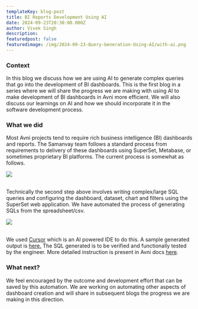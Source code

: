 ```yaml
---
templateKey: blog-post
title: BI Reports Development Using AI
date: 2024-09-23T20:30:00.000Z
author: Vivek Singh
description:
featuredpost: false
featuredimage: /img/2024-09-23-Query-Generation-Using-AI/with-ai.png
---
```


### Context

In this blog we discuss how we are using AI to generate complex queries that go into the development of BI dashboards. This is the first blog in a series where we will share the progress we are making with using AI to make development of BI dashboards in Avni more efficient. We will also discuss our learnings on AI and how we should incorporate it in the software development process.

### What we did

Most Avni projects tend to require rich business intelligence (BI) dashboards and reports. The Samanvay team follows a standard process from requirements to delivery of these dashboards using SuperSet, Metabase, or sometimes proprietary BI platforms. The current process is somewhat as follows.

<div style="width: 70%">
    <img src="/img/2024-09-23-Query-Generation-Using-AI/current.png">
</div>
<br/>

Technically the second step above involves writing complex/large SQL queries and configuring the dashboard, dataset, chart and filters using the SuperSet web application. We have automated the process of generating SQLs from the spreadsheet/csv.

<div style="width: 90%">
    <img src="/img/2024-09-23-Query-Generation-Using-AI/with-ai.png">
</div>
<br/>

We used [Cursor](https://www.cursor.com/) which is an AI powered IDE to do this. A sample generated output is [here.](https://github.com/avniproject/avni-website/blob/master/static/code-samples/ai-aggregate-query-gen-blog/anc-details.sql) The SQL generated is to be verified and functionally tested by the engineer. More detailed instruction is present in Avni docs [here](https://avni.readme.io/docs/ai-in-reporting).

### What next?

We feel encouraged by the outcome and development effort that can be saved by this automation. We are working on automating other aspects of dashboard creation and will share in subsequent blogs the progress we are making in this direction.

<br/>
<br/>
